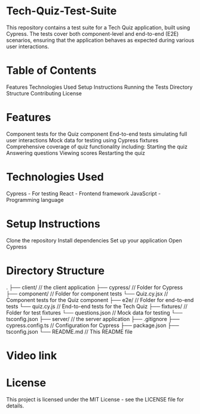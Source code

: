 # Tech-Quiz-Test-Suite
This repository contains a test suite for a Tech Quiz application, built using Cypress. The tests cover both component-level and end-to-end (E2E) scenarios, ensuring that the application behaves as expected during various user interactions.

# Table of Contents
Features
Technologies Used
Setup Instructions
Running the Tests
Directory Structure
Contributing
License

# Features
Component tests for the Quiz component
End-to-end tests simulating full user interactions
Mock data for testing using Cypress fixtures
Comprehensive coverage of quiz functionality including:
Starting the quiz
Answering questions
Viewing scores
Restarting the quiz

# Technologies Used
Cypress - For testing
React - Frontend framework
JavaScript - Programming language

# Setup Instructions
Clone the repository
Install dependencies
Set up your application
Open Cypress

# Directory Structure

.
├── client/                 // the client application
├── cypress/                // Folder for Cypress
    ├── component/          // Folder for component tests
        └── Quiz.cy.jsx     // Component tests for the Quiz component
    ├── e2e/                // Folder for end-to-end tests
        └── quiz.cy.js      // End-to-end tests for the Tech Quiz
    ├── fixtures/           // Folder for test fixtures
        └── questions.json  // Mock data for testing
    └── tsconfig.json
├── server/                 // the server application
├── .gitignore
├── cypress.config.ts       // Configuration for Cypress
├── package.json
├── tsconfig.json
└── README.md              // This README file

# Video link

# License
This project is licensed under the MIT License - see the LICENSE file for details.
